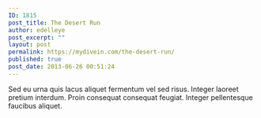```yaml
---
ID: 1815
post_title: The Desert Run
author: edelleye
post_excerpt: ""
layout: post
permalink: https://mydivein.com/the-desert-run/
published: true
post_date: 2013-06-26 00:51:24
---
```

Sed eu urna quis lacus aliquet fermentum vel sed risus. Integer laoreet pretium interdum. Proin consequat consequat feugiat. Integer pellentesque faucibus aliquet.